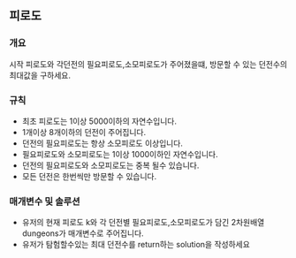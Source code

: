 피로도
-----
### 개요
시작 피로도와 각던전의 필요피로도,소모피로도가 주어졌을떄, 방문할 수 있는 던전수의 최대값을 구하세요.
### 규칙
+ 최초 피로도는 1이상 5000이하의 자연수입니다.
+ 1개이상 8개이하의 던전이 주어집니다.
+ 던전의 필요피로도는 항상 소모피로도 이상입니다.
+ 필요피로도와 소모피로도는 1이상 1000이하인 자연수입니다.
+ 던전의 필요피로도와 소모피로도는 중복 될수 있습니다.
+ 모든 던전은 한번씩만 방문할 수 있습니다.
### 매개변수 및 솔루션
+ 유저의 현재 피로도 k와 각 던전별 필요피로도,소모피로도가 담긴 2차원배열 dungeons가 매개변수로 주어집니다.
+ 유저가 탐험할수있는 최대 던전수를 return하는 solution을 작성하세요